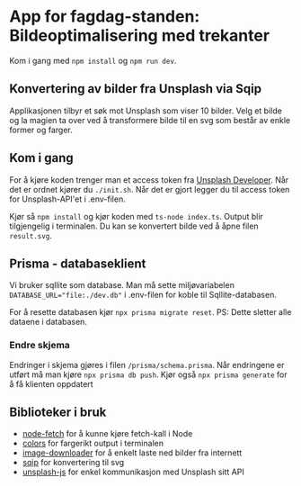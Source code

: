 # App for fagdag-standen: Bildeoptimalisering med trekanter

Kom i gang med `npm install` og `npm run dev`.

## Konvertering av bilder fra Unsplash via Sqip

Applikasjonen tilbyr et søk mot Unsplash som viser 10 bilder. Velg et bilde og la magien ta over ved å transformere bilde til en svg som består av enkle former og farger.

## Kom i gang

For å kjøre koden trenger man et access token fra [Unsplash Developer](https://unsplash.com/developers). Når det er ordnet kjører du `./init.sh`. Når det er gjort legger du til access token for Unsplash-API'et i .env-filen.

Kjør så `npm install` og kjør koden med `ts-node index.ts`. Output blir tilgjengelig i terminalen. Du kan se konvertert bilde ved å åpne filen `result.svg`.

## Prisma - databaseklient

Vi bruker sqllite som database. Man må sette miljøvariabelen `DATABASE_URL="file:./dev.db"` i .env-filen for koble til Sqllite-databasen.

For å resette databasen kjør `npx prisma migrate reset`. PS: Dette sletter alle dataene i databasen.

### Endre skjema

Endringer i skjema gjøres i filen `/prisma/schema.prisma`.
Når endringene er utført må man kjøre `npx prisma db push`.
Kjør også `npx prisma generate` for å få klienten oppdatert

## Biblioteker i bruk

-   [node-fetch](https://www.npmjs.com/package/node-fetch) for å kunne kjøre fetch-kall i Node
-   [colors](https://www.npmjs.com/package/colors) for fargerikt output i terminalen
-   [image-downloader](https://www.npmjs.com/package/image-downloader) for å enkelt laste ned bilder fra internett
-   [sqip](https://github.com/axe312ger/sqip) for konvertering til svg
-   [unsplash-js](https://github.com/unsplash/unsplash-js) for enkel kommunikasjon med Unsplash sitt API
